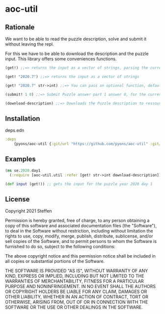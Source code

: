 # aoc-util


## Rationale

We want to be able to read the puzzle description, solve and submit it without leaving the repl.

For this we have to be able to download the description and the puzzle input. This library offers some conveniences functions.

```clojure
(get!) ;;=> returns the input as a vector of strings, parsing the current namespace to infer the puzzle day

(get! "2020.7") ;;=> returns the input as a vector of strings

(get! "2020.7" str->int) ;;=> You can pass an optional function, defaults to the identity fn

(submit! 1 0) ;;=> Submit Puzzle answer part 1 answer 0, for the current namespace

(download-description) ;;=> Downloads the Puzzle description to ressources/puzzle/{YEAR}/{DAY}.md 
```


## Installation

deps.edn

```clojure
:deps
    {pyons/aoc-util {:git/url "https://github.com/pyons/aoc-util" :git/tag "v0.0.2" :git/sha "177557c"}
```

## Examples

```clojure
(ns se.2020.day1
  (:require [aoc-util.util :refer [get! str->int download-description]]))

(def input (get!)) ;; gets the input for the puzzle year 2020 day 1
```

## License

Copyright 2021 Steffen

Permission is hereby granted, free of charge, to any person obtaining a copy of this software and associated documentation files (the "Software"), to deal in the Software without restriction, including without limitation the rights to use, copy, modify, merge, publish, distribute, sublicense, and/or sell copies of the Software, and to permit persons to whom the Software is furnished to do so, subject to the following conditions:

The above copyright notice and this permission notice shall be included in all copies or substantial portions of the Software.

THE SOFTWARE IS PROVIDED "AS IS", WITHOUT WARRANTY OF ANY KIND, EXPRESS OR IMPLIED, INCLUDING BUT NOT LIMITED TO THE WARRANTIES OF MERCHANTABILITY, FITNESS FOR A PARTICULAR PURPOSE AND NONINFRINGEMENT. IN NO EVENT SHALL THE AUTHORS OR COPYRIGHT HOLDERS BE LIABLE FOR ANY CLAIM, DAMAGES OR OTHER LIABILITY, WHETHER IN AN ACTION OF CONTRACT, TORT OR OTHERWISE, ARISING FROM, OUT OF OR IN CONNECTION WITH THE SOFTWARE OR THE USE OR OTHER DEALINGS IN THE SOFTWARE.
